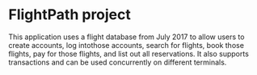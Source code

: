 # FlightPath project
This application uses a flight database from July 2017 to allow users to 
create accounts, log intothose accounts, search for flights, book those flights, pay for those flights, and list out all reservations.
It also supports transactions and can be used concurrently on different terminals. 

